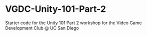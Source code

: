 # VGDC-Unity-101-Part-2
Starter code for the Unity 101 Part 2 workshop for the Video Game Development Club @ UC San Diego
